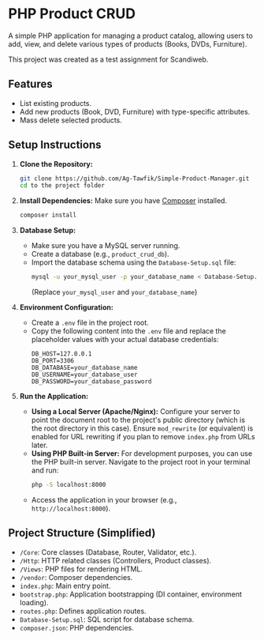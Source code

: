 # PHP Product CRUD

A simple PHP application for managing a product catalog, allowing users to add, view, and delete various types of products (Books, DVDs, Furniture).

This project was created as a test assignment for Scandiweb.

## Features

*   List existing products.
*   Add new products (Book, DVD, Furniture) with type-specific attributes.
*   Mass delete selected products.

## Setup Instructions

1.  **Clone the Repository:**
    ```bash
    git clone https://github.com/Ag-Tawfik/Simple-Product-Manager.git
    cd to the project folder
    ```

2.  **Install Dependencies:**
    Make sure you have [Composer](https://getcomposer.org/) installed.
    ```bash
    composer install
    ```

3.  **Database Setup:**
    *   Make sure you have a MySQL server running.
    *   Create a database (e.g., `product_crud_db`).
    *   Import the database schema using the `Database-Setup.sql` file:
        ```bash
        mysql -u your_mysql_user -p your_database_name < Database-Setup.sql
        ```
        (Replace `your_mysql_user` and `your_database_name`)

4.  **Environment Configuration:**
    *   Create a `.env` file in the project root.
    *   Copy the following content into the `.env` file and replace the placeholder values with your actual database credentials:
        ```dotenv
        DB_HOST=127.0.0.1
        DB_PORT=3306
        DB_DATABASE=your_database_name
        DB_USERNAME=your_database_user
        DB_PASSWORD=your_database_password
        ```

5.  **Run the Application:**
    *   **Using a Local Server (Apache/Nginx):** Configure your server to point the document root to the project's public directory (which is the root directory in this case). Ensure `mod_rewrite` (or equivalent) is enabled for URL rewriting if you plan to remove `index.php` from URLs later.
    *   **Using PHP Built-in Server:** For development purposes, you can use the PHP built-in server. Navigate to the project root in your terminal and run:
        ```bash
        php -S localhost:8000
        ```
    *   Access the application in your browser (e.g., `http://localhost:8000`).

## Project Structure (Simplified)

*   `/Core`: Core classes (Database, Router, Validator, etc.).
*   `/Http`: HTTP related classes (Controllers, Product classes).
*   `/Views`: PHP files for rendering HTML.
*   `/vendor`: Composer dependencies.
*   `index.php`: Main entry point.
*   `bootstrap.php`: Application bootstrapping (DI container, environment loading).
*   `routes.php`: Defines application routes.
*   `Database-Setup.sql`: SQL script for database schema.
*   `composer.json`: PHP dependencies.
